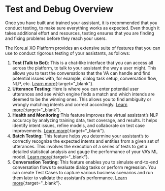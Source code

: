 # Test and Debug Overview

Once you have built and trained your assistant, it is recommended that you conduct testing, to make sure everything works as expected. Even though it takes additional effort and resources, testing ensures that you are finding and fixing problems before they reach your users. 

The Kore.ai XO Platform provides an extensive suite of features that you can use to conduct rigorous testing of your assistants, as follows:

1. **Test (Talk to Bot)**: This is a chat-like interface that you can access all across the platform, to talk to your assistant the way a user might. This allows you to test the conversations that the VA can handle and find potential issues with, for example, dialog task setup, conversation flow, NLP, etc. [Learn more](../talk-to-bot){:target="_blank"}.
2. **Utterance Testing**: Here is where you can enter potential user utterances and see which engine finds a match and which intends are deemed to be the winning ones. This allows you to find ambiguity or wrongly matching intents and correct accordingly. [Learn more](../testing-your-bot-with-nlp){:target="_blank"}.
3. **Health and Monitoring**:This feature improves the virtual assistant’s NLP accuracy by analyzing training data, test coverage, and results. It helps identify intent issues, refine models, and collaborate on test case improvements. [Learn more](../testing/regression-testing/health-and-monitoring/virtual-assistants-health-and-monitoring.md){:target="_blank"}.
4. **Batch Testing**: This feature helps you determine your assistant’s to correctly recognize the expected intents and entities from a given set of utterances. This involves the execution of a series of tests to get a detailed statistical analysis and gauge the performance of your VA’s ML model. [Learn more](../regression-testing/batch-testing){:target="_blank"}.
5. **Conversation Testing**: This feature enables you to simulate end-to-end conversation flows to evaluate dialog tasks or perform regression. You can create Test Cases to capture various business scenarios and run them later to validate the assistant’s performance. [Learn more](../regression-testing/conversation-testing/conversation-testing-landing-page){:target="_blank"}.